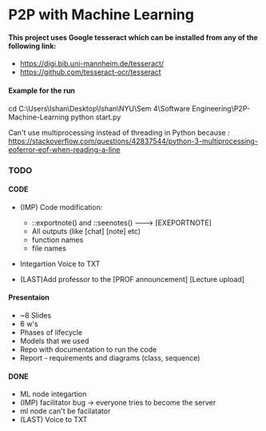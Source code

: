 # P2P with Machine Learning
 
#### This project uses Google tesseract which can be installed from any of the following link:
- https://digi.bib.uni-mannheim.de/tesseract/
- https://github.com/tesseract-ocr/tesseract

#### Example for the run

cd C:\Users\Ishan\Desktop\Ishan\NYU\Sem 4\Software Engineering\P2P-Machine-Learning
python start.py

Can't use multiprocessing instead of threading in Python because : https://stackoverflow.com/questions/42837544/python-3-multiprocessing-eoferror-eof-when-reading-a-line


### TODO

#### CODE
- (IMP) Code modification:
    - ::exportnote() and ::seenotes()  ---> [EXEPORTNOTE] 
    - All outputs (like [chat] [note] etc)
    - function names
    - file names
- Integartion Voice to TXT



- (LAST)Add professor to the [PROF announcement] [Lecture upload]



#### Presentaion
- ~8 Slides
- 6 w's
- Phases of lifecycle
- Models that we used
- Repo with documentation to run the code
- Report - requirements and diagrams (class, sequence)


#### DONE
- ML node integartion
- (IMP) facilitator bug -> everyone tries to become the server
- ml node can't be facilatator
- (LAST) Voice to TXT

